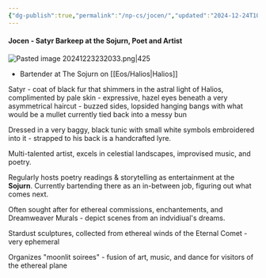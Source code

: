 ```yaml
---
{"dg-publish":true,"permalink":"/np-cs/jocen/","updated":"2024-12-24T10:02:22.621-05:00"}
---
```


#### Jocen - Satyr Barkeep at the Sojurn, Poet and Artist
![Pasted image 20241223232033.png|425](/img/user/Images/Pasted%20image%2020241223232033.png)
- Bartender at The Sojurn on [[Eos/Halios\|Halios]]

Satyr - coat of black fur that shimmers in the astral light of Halios, complimented by pale skin - expressive, hazel eyes beneath a very asymmetrical haircut - buzzed sides, lopsided hanging bangs with what would be a mullet currently tied back into a messy bun

Dressed in a very baggy, black tunic with small white symbols embroidered into it - strapped to his back is a handcrafted lyre.

Multi-talented artist, excels in celestial landscapes, improvised music, and poetry. 

Regularly hosts poetry readings & storytelling as entertainment at the **Sojurn**. Currently bartending there as an in-between job, figuring out what comes next. 

Often sought after for ethereal commissions, enchantements, and Dreamweaver Murals - depict scenes from an indvidiual's dreams. 

Stardust sculptures, collected from ethereal winds of the Eternal Comet - very ephemeral 

Organizes "moonlit soirees" - fusion of art, music, and dance for visitors of the ethereal plane